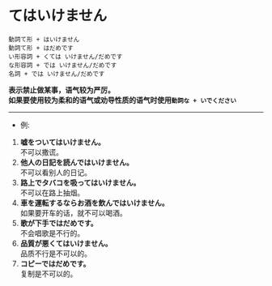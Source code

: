 # てはいけません  
```
動詞て形 + はいけません  
動詞て形 + はだめです
い形容詞 + くては いけません/だめです  
な形容詞 + では いけません/だめです
名詞 + では いけません/だめです
```
**表示禁止做某事，语气较为严厉。**  
**如果要使用较为柔和的语气或劝导性质的语气时使用`動詞な + いでください`**
****
* 例:  
1. **嘘をついてはいけません。**  
不可以撒谎。
2. **他人の日記を読んではいけません。**  
不可以看别人的日记。
3. **路上でタバコを吸ってはいけません。**  
不可以在路上抽烟。
4. **車を運転するならお酒を飲んではいけません。**  
如果要开车的话，就不可以喝酒。
5. **歌が下手ではだめです。**  
不会唱歌是不行的。
6. **品質が悪くてはいけません。**  
品质不行是不可以的。
7. **コピーではだめです。**  
复制是不可以的。